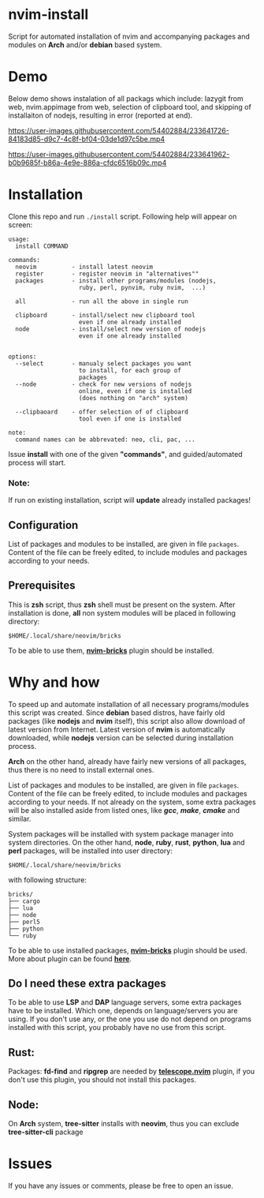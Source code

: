 # nvim-install
Script for automated installation of nvim and accompanying packages and modules
on **Arch** and/or **debian** based system.

# Demo

Below demo shows instalation of all packags which include: lazygit from web, nvim.appimage from web, selection of clipboard tool, and skipping of installaiton of nodejs, resulting in error (reported at end).

https://user-images.githubusercontent.com/54402884/233641726-84183d85-d9c7-4c8f-bf04-03de1d97c5be.mp4


https://user-images.githubusercontent.com/54402884/233641962-b0b9685f-b86a-4e9e-886a-cfdc6516b09c.mp4



# Installation
Clone this repo and run `./install` script. Following help will appear  on
screen:

```text
usage:
  install COMMAND

commands:
  neovim          - install latest neovim
  register        - register neovim in "alternatives""
  packages        - install other programs/modules (nodejs,
                    ruby, perl, pynvim, ruby nvim,  ...)

  all             - run all the above in single run

  clipboard       - install/select new clipboard tool 
                    even if one already installed
  node            - install/select new version of nodejs
                    even if one already installed


options:
  --select        - manualy select packages you want 
                    to install, for each group of
                    packages
  --node          - check for new versions of nodejs
                    online, even if one is installed
                    (does nothing on "arch" system)

  --clipbaoard    - offer selection of of clipboard
                    tool even if one is installed

note:
  command names can be abbrevated: neo, cli, pac, ...
```

Issue **install** with one of the given **"commands"**, and guided/automated
process will start.

### Note:
If run on existing installation, script will **update** already installed packages!


## Configuration
List of packages and modules to be installed, are given in file `packages`.
Content of the file can be freely edited, to include modules and packages
according to your needs.


## Prerequisites
This is **zsh** script, thus **zsh** shell must be present on the system. After
installation is done, **all** non system modules will be placed in following
directory:
```
$HOME/.local/share/neovim/bricks
```
To be able to use them, [**nvim-bricks**][1] plugin should be installed.


# Why and how
To speed up and automate installation of all necessary programs/modules this
script was created. Since **debian** based distros, have fairly old packages
(like **nodejs** and **nvim** itself), this script also allow download of latest
version from Internet. Latest version of **nvim** is automatically downloaded,
while **nodejs** version can be selected during installation process.
  

**Arch** on the other hand, already have fairly new versions of all packages,
thus there is no need to install external ones.

List of packages and modules to be installed, are given in file `packages`.
Content of the file can be freely edited, to include modules and packages
according to your needs. If not already on the system, some extra packages will
be also installed aside from listed ones, like ***gcc***, ***make***, ***cmake***
and similar.

System packages will be installed with system package manager into system
directories. On the other hand, **node**, **ruby**, **rust**, **python**,
**lua** and **perl** packages, will be installed into user directory:
```
$HOME/.local/share/neovim/bricks
```
with following structure:
```
bricks/
├── cargo
├── lua
├── node
├── perl5
├── python
└── ruby
```
To be able to use installed packages, [**nvim-bricks**][1] plugin should be used.
More about plugin can be found [**here**][1].


## Do I need these extra packages
To be able to use **LSP** and **DAP** language servers, some extra packages
have to be installed. Which one, depends on language/servers you are using.
If you don't use any, or the one you use do not depend on programs installed
with this script, you probably have no use from this script.

## Rust:
Packages: **fd-find** and **ripgrep** are needed by
[**telescope.nvim**][2] plugin,
if you don't use this plugin, you should not install this packages.

## Node:
On **Arch** system, **tree-sitter** installs  with **neovim**, thus you can
exclude **tree-sitter-cli** package


# Issues 
If you have any issues or comments, please be free to open an issue.


[1]:https://github.com/ksk0/nvim-bricks
[2]: https://github.com/nvim-telescope/telescope.nvim

